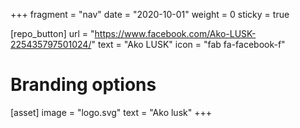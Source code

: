 +++
fragment = "nav"
date = "2020-10-01"
weight = 0
sticky = true

[repo_button]
  url = "https://www.facebook.com/Ako-LUSK-225435797501024/"
  text = "Ako LUSK"
  icon = "fab fa-facebook-f"

# Branding options
[asset]
  image = "logo.svg"
  text = "Ako lusk"
+++
